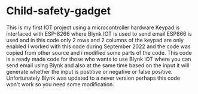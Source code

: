 # Child-safety-gadget
This is my first IOT project using a microcontroller hardware
Keypad is interfaced with ESP-8266 where Blynk IOT is used to send email
ESP866 is used and in this code only 2 rows and 2 columns of the keypad are only enabled
I worked with this code during September 2022 and the code was copied from other source and i modified some parts of the code. This code is a ready made code for those who wants to use Blynk IOT where you can send email using Blynk and also at the same time based on the input it will generate whether the input is postitive or negative or false positive.
Unfortunately Blynk was updated to a never version perhaps this code won't work so you need some modification.
